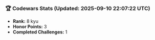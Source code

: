 ### 🏆 Codewars Stats (Updated: 2025-09-10 22:07:22 UTC)

- **Rank:** 8 kyu
- **Honor Points:** 3
- **Completed Challenges:** 1
